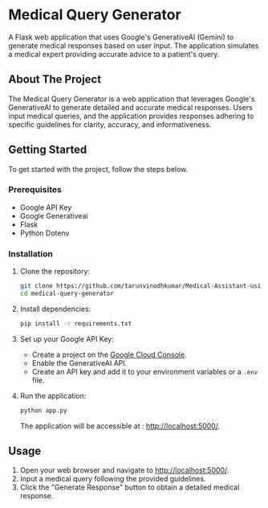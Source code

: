 # Medical Query Generator

A Flask web application that uses Google's GenerativeAI (Gemini) to generate medical responses based on user input. The application simulates a medical expert providing accurate advice to a patient's query.

## About The Project

The Medical Query Generator is a web application that leverages Google's GenerativeAI to generate detailed and accurate medical responses. Users input medical queries, and the application provides responses adhering to specific guidelines for clarity, accuracy, and informativeness.

## Getting Started

To get started with the project, follow the steps below.

### Prerequisites

- Google API Key
- Google Generativeai
- Flask
- Python Dotenv

### Installation

1. Clone the repository:

   ```bash
   git clone https://github.com/tarunvinodhkumar/Medical-Assistant-using-GenAI-Gemini-.git
   cd medical-query-generator
   ```

2. Install dependencies:

   ```bash
   pip install -r requirements.txt
   ```

3. Set up your Google API Key:

   - Create a project on the [Google Cloud Console](https://console.cloud.google.com/).
   - Enable the GenerativeAI API.
   - Create an API key and add it to your environment variables or a `.env` file.

4. Run the application:

   ```bash
   python app.py
   ```

   The application will be accessible at : [http://localhost:5000/](http://localhost:5000/).

## Usage

1. Open your web browser and navigate to [http://localhost:5000/](http://localhost:5000/).
2. Input a medical query following the provided guidelines.
3. Click the "Generate Response" button to obtain a detailed medical response.

